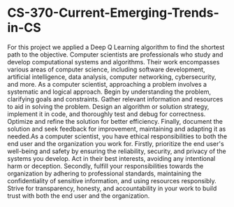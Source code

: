 # CS-370-Current-Emerging-Trends-in-CS

For this project we applied a Deep Q Learning algorithm to find the shortest path to the objective. Computer scientists are professionals who study and develop computational systems and algorithms. Their work encompasses various areas of computer science, including software development, artificial intelligence, data analysis, computer networking, cybersecurity, and more. As a computer scientist, approaching a problem involves a systematic and logical approach. Begin by understanding the problem, clarifying goals and constraints. Gather relevant information and resources to aid in solving the problem. Design an algorithm or solution strategy, implement it in code, and thoroughly test and debug for correctness. Optimize and refine the solution for better efficiency. Finally, document the solution and seek feedback for improvement, maintaining and adapting it as needed.As a computer scientist, you have ethical responsibilities to both the end user and the organization you work for. Firstly, prioritize the end user's well-being and safety by ensuring the reliability, security, and privacy of the systems you develop. Act in their best interests, avoiding any intentional harm or deception. Secondly, fulfill your responsibilities towards the organization by adhering to professional standards, maintaining the confidentiality of sensitive information, and using resources responsibly. Strive for transparency, honesty, and accountability in your work to build trust with both the end user and the organization.
